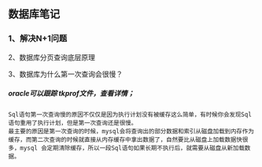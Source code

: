 ## 数据库笔记

### 1、解决N+1问题

2、数据库分页查询底层原理

3、数据库为什么第一次查询会很慢？

##### oracle可以跟踪 tkprof文件，查看详情；

```
Sql语句第一次查询慢的原因不仅仅是因为执行计划没有被缓存这么简单，有时候你会发现Sql语句重用了执行计划，但是第一次查询还是很慢。
最主要的原因是第一次查询的时候，mysql会将查询出的部分数据和索引从磁盘加载到内存作为缓存，而第二次查询的时候就直接从内存缓存中拿出数据了，自然要比从磁盘上加载数据快很多，mysql 会定期清除缓存，所以一段Sql语句如果长期不执行后，就需要从磁盘从新加载数据。
```
